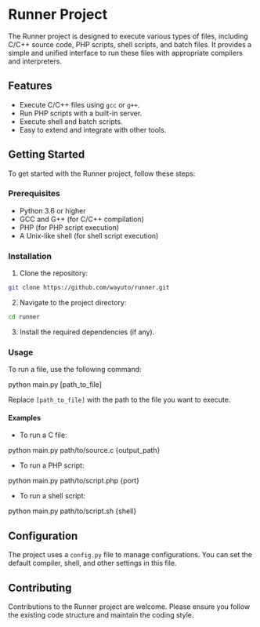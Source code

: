 # Runner Project

The Runner project is designed to execute various types of files, including C/C++ source code, PHP scripts, shell scripts, and batch files. It provides a simple and unified interface to run these files with appropriate compilers and interpreters.

## Features

- Execute C/C++ files using `gcc` or `g++`.
- Run PHP scripts with a built-in server.
- Execute shell and batch scripts.
- Easy to extend and integrate with other tools.

## Getting Started

To get started with the Runner project, follow these steps:

### Prerequisites

- Python 3.6 or higher
- GCC and G++ (for C/C++ compilation)
- PHP (for PHP script execution)
- A Unix-like shell (for shell script execution)

### Installation

1. Clone the repository:
```bash
git clone https://github.com/wayuto/runner.git
```
2. Navigate to the project directory:

```bash
cd runner
```

3. Install the required dependencies (if any).

### Usage

To run a file, use the following command:

python main.py [path_to_file]


Replace `[path_to_file]` with the path to the file you want to execute.

#### Examples

- To run a C file:

python main.py path/to/source.c {output_path}

- To run a PHP script:

python main.py path/to/script.php {port}

- To run a shell script:

python main.py path/to/script.sh {shell}


## Configuration

The project uses a `config.py` file to manage configurations. You can set the default compiler, shell, and other settings in this file.

## Contributing

Contributions to the Runner project are welcome. Please ensure you follow the existing code structure and maintain the coding style.
